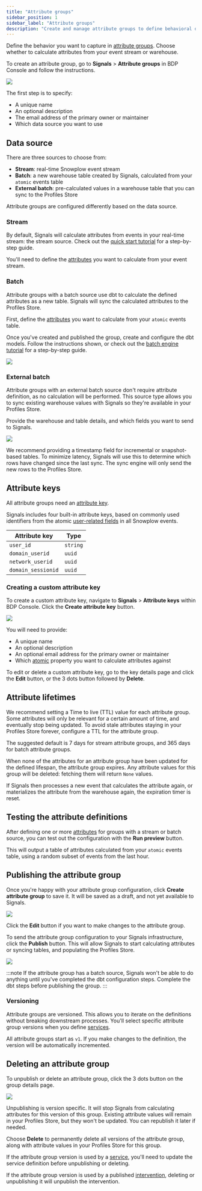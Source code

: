```yaml
---
title: "Attribute groups"
sidebar_position: 1
sidebar_label: "Attribute groups"
description: "Create and manage attribute groups to define behavioral data calculations from real-time streams or warehouse sources."
---
```


Define the behavior you want to capture in [attribute groups](/docs/signals/concepts/index.md#attribute-groups). Choose whether to calculate attributes from your event stream or warehouse.

To create an attribute group, go to **Signals** > **Attribute groups** in BDP Console and follow the instructions.

![](../../images/attribute-group-create.png)

The first step is to specify:
* A unique name
* An optional description
* The email address of the primary owner or maintainer
* Which data source you want to use

## Data source

There are three sources to choose from:
* **Stream**: real-time Snowplow event stream
* **Batch**: a new warehouse table created by Signals, calculated from your `atomic` events table
* **External batch**: pre-calculated values in a warehouse table that you can sync to the Profiles Store

Attribute groups are configured differently based on the data source.

### Stream

By default, Signals will calculate attributes from events in your real-time stream: the stream source. Check out the [quick start tutorial](/tutorials/signals-quickstart/start) for a step-by-step guide.

You'll need to define the [attributes](/docs/signals/define-attributes/attributes/index.md) you want to calculate from your event stream.

### Batch

Attribute groups with a batch source use dbt to calculate the defined attributes as a new table. Signals will sync the calculated attributes to the Profiles Store.

First, define the [attributes](/docs/signals/define-attributes/attributes/index.md) you want to calculate from your `atomic` events table.

Once you've created and published the group, create and configure the dbt models. Follow the instructions shown, or check out the [batch engine tutorial](/tutorials/signals-batch-engine/start) for a step-by-step guide.

![](../../images/attribute-group-batch-instructions.png)

### External batch

Attribute groups with an external batch source don't require attribute definition, as no calculation will be performed. This source type allows you to sync existing warehouse values with Signals so they're available in your Profiles Store.

Provide the warehouse and table details, and which fields you want to send to Signals.

![](../../images/attribute-group-external-batch-fields.png)

We recommend providing a timestamp field for incremental or snapshot-based tables. To minimize latency, Signals will use this to determine which rows have changed since the last sync. The sync engine will only send the new rows to the Profiles Store.

## Attribute keys

All attribute groups need an [attribute key](/docs/signals/concepts/index.md#attribute-keys).

Signals includes four built-in attribute keys, based on commonly used identifiers from the atomic [user-related fields](/docs/fundamentals/canonical-event/index.md#user-related-fields) in all Snowplow events.

| Attribute key      | Type     |
| ------------------ | -------- |
| `user_id`          | `string` |
| `domain_userid`    | `uuid`   |
| `network_userid`   | `uuid`   |
| `domain_sessionid` | `uuid`   |

### Creating a custom attribute key

To create a custom attribute key, navigate to **Signals** > **Attribute keys** within BDP Console. Click the **Create attribute key** button.

![](../../images/attribute-key-create.png)

You will need to provide:
* A unique name
* An optional description
* An optional email address for the primary owner or maintainer
* Which [atomic](/docs/fundamentals/canonical-event/index.md#atomic-fields) property you want to calculate attributes against

To edit or delete a custom attribute key, go to the key details page and click the **Edit** button, or the 3 dots button followed by **Delete**.

## Attribute lifetimes

We recommend setting a Time to live (TTL) value for each attribute group. Some attributes will only be relevant for a certain amount of time, and eventually stop being updated. To avoid stale attributes staying in your Profiles Store forever, configure a TTL for the attribute group.

The suggested default is 7 days for stream attribute groups, and 365 days for batch attribute groups.

When none of the attributes for an attribute group have been updated for the defined lifespan, the attribute group expires. Any attribute values for this group will be deleted: fetching them will return `None` values.

If Signals then processes a new event that calculates the attribute again, or materializes the attribute from the warehouse again, the expiration timer is reset.

## Testing the attribute definitions

After defining one or more [attributes](/docs/signals/define-attributes/attributes/index.md) for groups with a stream or batch source, you can test out the configuration with the **Run preview** button.

This will output a table of attributes calculated from your `atomic` events table, using a random subset of events from the last hour.

## Publishing the attribute group

Once you're happy with your attribute group configuration, click **Create attribute group** to save it. It will be saved as a draft, and not yet available to Signals.

![](../../images/attribute-group-draft.png)

Click the **Edit** button if you want to make changes to the attribute group.

To send the attribute group configuration to your Signals infrastructure, click the **Publish** button. This will allow Signals to start calculating attributes or syncing tables, and populating the Profiles Store.

![](../../images/attribute-group-published.png)

:::note
If the attribute group has a batch source, Signals won't be able to do anything until you've completed the dbt configuration steps. Complete the dbt steps before publishing the group.
:::

### Versioning

Attribute groups are versioned. This allows you to iterate on the definitions without breaking downstream processes. You'll select specific attribute group versions when you define [services](/docs/signals/define-attributes/services/index.md).

All attribute groups start as `v1`. If you make changes to the definition, the version will be automatically incremented.

## Deleting an attribute group

To unpublish or delete an attribute group, click the 3 dots button on the group details page.

![](../../images/attribute-group-edit-delete.png)

Unpublishing is version specific. It will stop Signals from calculating attributes for this version of this group. Existing attribute values will remain in your Profiles Store, but they won't be updated. You can republish it later if needed.

Choose **Delete** to permanently delete all versions of the attribute group, along with attribute values in your Profiles Store for this group.

If the attribute group version is used by a [service](/docs/signals/concepts/index.md#services), you'll need to update the service definition before unpublishing or deleting.

If the attribute group version is used by a published [intervention](/docs/signals/concepts/index.md#interventions), deleting or unpublishing it will unpublish the intervention.
